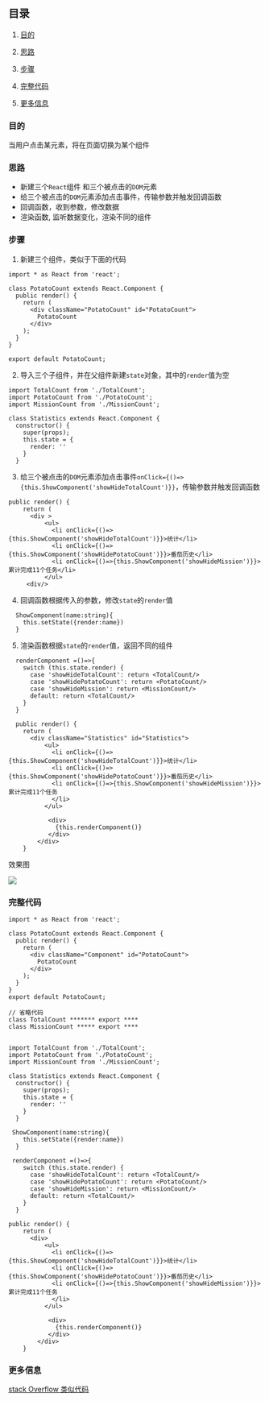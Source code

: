 ## 目录

1. [目的](#目的)

2. [思路](#思路)

3. [步骤](#步骤)

4. [完整代码](#完整代码)

5. [更多信息](#更多信息)

### 目的

当用户点击某元素，将在页面切换为某个组件

### 思路

- 新建三个`React`组件 和三个被点击的`DOM`元素
- 给三个被点击的`DOM`元素添加点击事件，传输参数并触发回调函数
- 回调函数，收到参数，修改数据
- 渲染函数, 监听数据变化，渲染不同的组件

### 步骤

1. 新建三个组件，类似于下面的代码

```
import * as React from 'react';

class PotatoCount extends React.Component {
  public render() {
    return (
      <div className="PotatoCount" id="PotatoCount">
        PotatoCount
      </div>
    );
  }
}

export default PotatoCount;

```

2. 导入三个子组件，并在父组件新建`state`对象，其中的`render`值为空

```
import TotalCount from './TotalCount';
import PotatoCount from './PotatoCount';
import MissionCount from './MissionCount';

class Statistics extends React.Component {
  constructor() {
    super(props);
    this.state = {
      render: ''
    }
  }
```

3. 给三个被点击的`DOM`元素添加点击事件`onClick={()=>{this.ShowComponent('showHideTotalCount')}}`，传输参数并触发回调函数

```
public render() {
    return (
      <div >
          <ul>
            <li onClick={()=>{this.ShowComponent('showHideTotalCount')}}>统计</li>
            <li onClick={()=>{this.ShowComponent('showHidePotatoCount')}}>番茄历史</li>
            <li onClick={()=>{this.ShowComponent('showHideMission')}}>累计完成11个任务</li>
          </ul>
     <div/>
```

4. 回调函数根据传入的参数，修改`state`的`render`值

```
  ShowComponent(name:string){
    this.setState({render:name})
  }
```

5. 渲染函数根据`state`的`render`值，返回不同的组件

```
  renderComponent =()=>{
    switch (this.state.render) {
      case 'showHideTotalCount': return <TotalCount/>
      case 'showHidePotatoCount': return <PotatoCount/>
      case 'showHideMission': return <MissionCount/>
      default: return <TotalCount/>
    }
  }

  public render() {
    return (
      <div className="Statistics" id="Statistics">
          <ul>
            <li onClick={()=>{this.ShowComponent('showHideTotalCount')}}>统计</li>
            <li onClick={()=>{this.ShowComponent('showHidePotatoCount')}}>番茄历史</li>
            <li onClick={()=>{this.ShowComponent('showHideMission')}}>累计完成11个任务
            </li>
          </ul>

           <div>
             {this.renderComponent()}
           </div>
        </div>
    }
```

效果图

![](https://user-gold-cdn.xitu.io/2020/6/6/1728849aa5ca3fa7?w=1282&h=187&f=gif&s=12782)

### 完整代码

```
import * as React from 'react';

class PotatoCount extends React.Component {
  public render() {
    return (
      <div className="Component" id="PotatoCount">
        PotatoCount
      </div>
    );
  }
}
export default PotatoCount;

// 省略代码
class TotalCount ******* export ****
class MissionCount ***** export ****


import TotalCount from './TotalCount';
import PotatoCount from './PotatoCount';
import MissionCount from './MissionCount';

class Statistics extends React.Component {
  constructor() {
    super(props);
    this.state = {
      render: ''
    }
  }

 ShowComponent(name:string){
    this.setState({render:name})
  }

 renderComponent =()=>{
    switch (this.state.render) {
      case 'showHideTotalCount': return <TotalCount/>
      case 'showHidePotatoCount': return <PotatoCount/>
      case 'showHideMission': return <MissionCount/>
      default: return <TotalCount/>
    }
  }

public render() {
    return (
      <div>
          <ul>
            <li onClick={()=>{this.ShowComponent('showHideTotalCount')}}>统计</li>
            <li onClick={()=>{this.ShowComponent('showHidePotatoCount')}}>番茄历史</li>
            <li onClick={()=>{this.ShowComponent('showHideMission')}}>累计完成11个任务
            </li>
          </ul>

           <div>
             {this.renderComponent()}
           </div>
        </div>
    }
```

### 更多信息

[stack Overflow 类似代码](https://stackoverflow.com/questions/42153627/reactjs-onclick-display-component)
